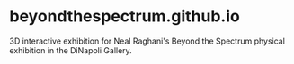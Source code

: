 # beyondthespectrum.github.io
3D interactive exhibition for Neal Raghani's Beyond the Spectrum physical exhibition in the DiNapoli Gallery.
